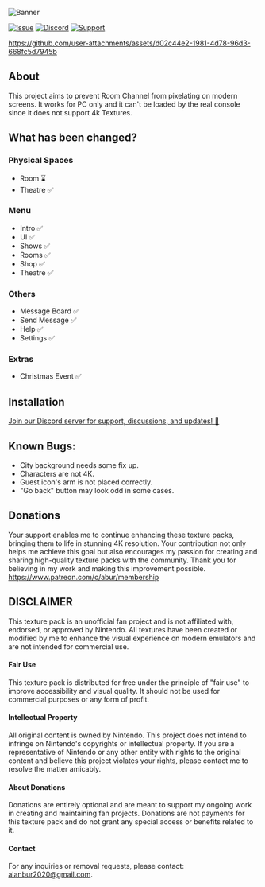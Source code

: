 ![Banner](https://github.com/user-attachments/assets/8d97a02c-f609-457c-aa7b-4ef1a47a042f)

[![Issue](https://github.com/user-attachments/assets/d03bf48d-bb9f-41e2-bd3a-4160f81f8774)](https://github.com/Alan-bur/WR/issues/new)
[![Discord](https://github.com/user-attachments/assets/69ab43d1-1a1e-4df9-97e0-7e65615aa113)](https://discord.gg/6sCNcn3FjV)
[![Support](https://github.com/user-attachments/assets/dc970883-2c87-45a5-9628-eef84168d424)](https://patreon.com/abur?utm_medium=unknown&utm_source=join_link&utm_campaign=creatorshare_creator&utm_content=copyLink)




https://github.com/user-attachments/assets/d02c44e2-1981-4d78-96d3-668fc5d7945b



## About
This project aims to prevent Room Channel from pixelating on modern screens. It works for PC only and it can't be loaded by the real console since it does not support 4k Textures.

## What has been changed?
### Physical Spaces
- Room ⌛
- Theatre ✅
### Menu
- Intro ✅
- UI ✅
- Shows ✅
- Rooms ✅
- Shop ✅
- Theatre ✅
### Others
- Message Board ✅
- Send Message ✅
- Help ✅
- Settings ✅
### Extras
- Christmas Event ✅


## Installation
[Join our Discord server for support, discussions, and updates! 🚀](https://discord.gg/6sCNcn3FjV)

## Known Bugs:
- City background needs some fix up.
- Characters are not 4K.
- Guest icon's arm is not placed correctly.
- "Go back" button may look odd in some cases.

## Donations
Your support enables me to continue enhancing these texture packs, bringing them to life in stunning 4K resolution. Your contribution not only helps me achieve this goal but also encourages my passion for creating and sharing high-quality texture packs with the community. Thank you for believing in my work and making this improvement possible.
https://www.patreon.com/c/abur/membership

## DISCLAIMER
This texture pack is an unofficial fan project and is not affiliated with, endorsed, or approved by Nintendo. All textures have been created or modified by me to enhance the visual experience on modern emulators and are not intended for commercial use.

#### Fair Use
This texture pack is distributed for free under the principle of "fair use" to improve accessibility and visual quality. It should not be used for commercial purposes or any form of profit.

#### Intellectual Property</h4>
All original content is owned by Nintendo. This project does not intend to infringe on Nintendo's copyrights or intellectual property. If you are a representative of Nintendo or any other entity with rights to the original content and believe this project violates your rights, please contact me to resolve the matter amicably.

#### About Donations
Donations are entirely optional and are meant to support my ongoing work in creating and maintaining fan projects. Donations are not payments for this texture pack and do not grant any special access or benefits related to it.

#### Contact
For any inquiries or removal requests, please contact: alanbur2020@gmail.com.



